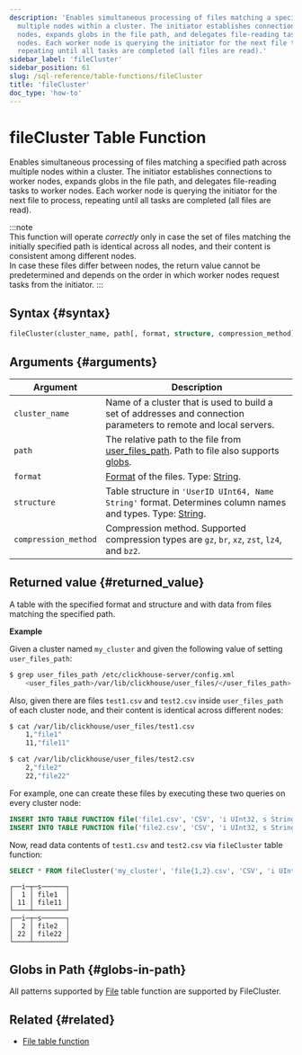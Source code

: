 ```yaml
---
description: 'Enables simultaneous processing of files matching a specified path across
  multiple nodes within a cluster. The initiator establishes connections to worker
  nodes, expands globs in the file path, and delegates file-reading tasks to worker
  nodes. Each worker node is querying the initiator for the next file to process,
  repeating until all tasks are completed (all files are read).'
sidebar_label: 'fileCluster'
sidebar_position: 61
slug: /sql-reference/table-functions/fileCluster
title: 'fileCluster'
doc_type: 'how-to'
---
```


# fileCluster Table Function

Enables simultaneous processing of files matching a specified path across multiple nodes within a cluster. The initiator establishes connections to worker nodes, expands globs in the file path, and delegates file-reading tasks to worker nodes. Each worker node is querying the initiator for the next file to process, repeating until all tasks are completed (all files are read).

:::note    
This function will operate _correctly_ only in case the set of files matching the initially specified path is identical across all nodes, and their content is consistent among different nodes.  
In case these files differ between nodes, the return value cannot be predetermined and depends on the order in which worker nodes request tasks from the initiator.
:::

## Syntax {#syntax}

```sql
fileCluster(cluster_name, path[, format, structure, compression_method])
```

## Arguments {#arguments}

| Argument             | Description                                                                                                                                                                        |
|----------------------|------------------------------------------------------------------------------------------------------------------------------------------------------------------------------------|
| `cluster_name`       | Name of a cluster that is used to build a set of addresses and connection parameters to remote and local servers.                                                                  |
| `path`               | The relative path to the file from [user_files_path](/operations/server-configuration-parameters/settings.md#user_files_path). Path to file also supports [globs](#globs-in-path). |
| `format`             | [Format](/sql-reference/formats) of the files. Type: [String](../../sql-reference/data-types/string.md).                                                                           |
| `structure`          | Table structure in `'UserID UInt64, Name String'` format. Determines column names and types. Type: [String](../../sql-reference/data-types/string.md).                             |
| `compression_method` | Compression method. Supported compression types are `gz`, `br`, `xz`, `zst`, `lz4`, and `bz2`.                                                                                     |

## Returned value {#returned_value}

A table with the specified format and structure and with data from files matching the specified path.

**Example**

Given a cluster named `my_cluster` and given the following value of setting `user_files_path`:

```bash
$ grep user_files_path /etc/clickhouse-server/config.xml
    <user_files_path>/var/lib/clickhouse/user_files/</user_files_path>
```
Also, given there are files `test1.csv` and `test2.csv` inside `user_files_path` of each cluster node, and their content is identical across different nodes:
```bash
$ cat /var/lib/clickhouse/user_files/test1.csv
    1,"file1"
    11,"file11"

$ cat /var/lib/clickhouse/user_files/test2.csv
    2,"file2"
    22,"file22"
```

For example, one can create these files by executing these two queries on every cluster node:
```sql
INSERT INTO TABLE FUNCTION file('file1.csv', 'CSV', 'i UInt32, s String') VALUES (1,'file1'), (11,'file11');
INSERT INTO TABLE FUNCTION file('file2.csv', 'CSV', 'i UInt32, s String') VALUES (2,'file2'), (22,'file22');
```

Now, read data contents of `test1.csv` and `test2.csv` via `fileCluster` table function:

```sql
SELECT * FROM fileCluster('my_cluster', 'file{1,2}.csv', 'CSV', 'i UInt32, s String') ORDER BY i, s
```

```response
┌──i─┬─s──────┐
│  1 │ file1  │
│ 11 │ file11 │
└────┴────────┘
┌──i─┬─s──────┐
│  2 │ file2  │
│ 22 │ file22 │
└────┴────────┘
```

## Globs in Path {#globs-in-path}

All patterns supported by [File](../../sql-reference/table-functions/file.md#globs-in-path) table function are supported by FileCluster.

## Related {#related}

- [File table function](../../sql-reference/table-functions/file.md)
